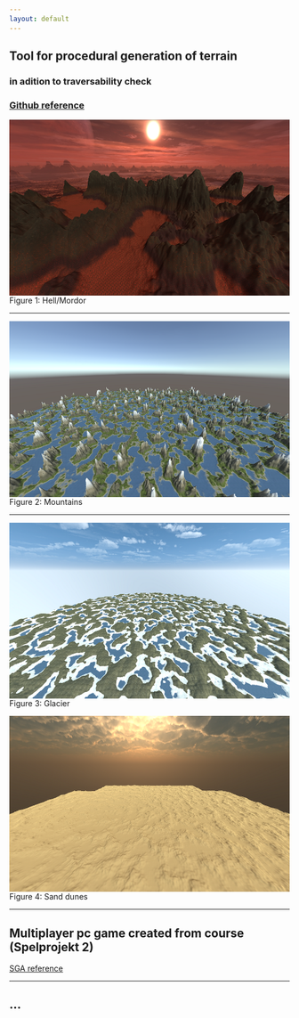 ```yaml
---
layout: default
---
```



## Tool for procedural generation of terrain
### in adition to traversability check

### [Github reference](https://github.com/slypez/Procedural_generation_of_terrain)

<img align="left" width="563" height="316" src="images/terrain/Mountains_1.png">

Figure 1: Hell/Mordor

---

<img align="left" width="563" height="316" src="images/terrain/Mountains_2.png">

Figure 2: Mountains

---

<img align="left" width="563" height="316" src="images/terrain/Mountains_3.png">

Figure 3: Glacier

<img align="left" width="563" height="316" src="images/terrain/Mountains_4.png">

Figure 4: Sand dunes

***

## Multiplayer pc game created from course (Spelprojekt 2)

[SGA reference](https://www.gameawards.se/Games/2019/re%3ASurge)

***

## ...

